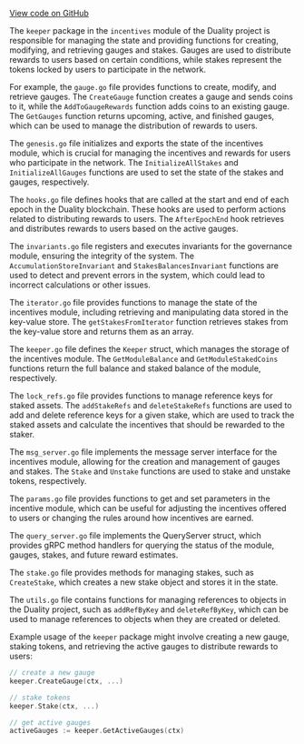 [View code on GitHub](https://github.com/duality-labs/duality/utodoc/docs/json/x/incentives/keeper)

The `keeper` package in the `incentives` module of the Duality project is responsible for managing the state and providing functions for creating, modifying, and retrieving gauges and stakes. Gauges are used to distribute rewards to users based on certain conditions, while stakes represent the tokens locked by users to participate in the network.

For example, the `gauge.go` file provides functions to create, modify, and retrieve gauges. The `CreateGauge` function creates a gauge and sends coins to it, while the `AddToGaugeRewards` function adds coins to an existing gauge. The `GetGauges` function returns upcoming, active, and finished gauges, which can be used to manage the distribution of rewards to users.

The `genesis.go` file initializes and exports the state of the incentives module, which is crucial for managing the incentives and rewards for users who participate in the network. The `InitializeAllStakes` and `InitializeAllGauges` functions are used to set the state of the stakes and gauges, respectively.

The `hooks.go` file defines hooks that are called at the start and end of each epoch in the Duality blockchain. These hooks are used to perform actions related to distributing rewards to users. The `AfterEpochEnd` hook retrieves and distributes rewards to users based on the active gauges.

The `invariants.go` file registers and executes invariants for the governance module, ensuring the integrity of the system. The `AccumulationStoreInvariant` and `StakesBalancesInvariant` functions are used to detect and prevent errors in the system, which could lead to incorrect calculations or other issues.

The `iterator.go` file provides functions to manage the state of the incentives module, including retrieving and manipulating data stored in the key-value store. The `getStakesFromIterator` function retrieves stakes from the key-value store and returns them as an array.

The `keeper.go` file defines the `Keeper` struct, which manages the storage of the incentives module. The `GetModuleBalance` and `GetModuleStakedCoins` functions return the full balance and staked balance of the module, respectively.

The `lock_refs.go` file provides functions to manage reference keys for staked assets. The `addStakeRefs` and `deleteStakeRefs` functions are used to add and delete reference keys for a given stake, which are used to track the staked assets and calculate the incentives that should be rewarded to the staker.

The `msg_server.go` file implements the message server interface for the incentives module, allowing for the creation and management of gauges and stakes. The `Stake` and `Unstake` functions are used to stake and unstake tokens, respectively.

The `params.go` file provides functions to get and set parameters in the incentive module, which can be useful for adjusting the incentives offered to users or changing the rules around how incentives are earned.

The `query_server.go` file implements the QueryServer struct, which provides gRPC method handlers for querying the status of the module, gauges, stakes, and future reward estimates.

The `stake.go` file provides methods for managing stakes, such as `CreateStake`, which creates a new stake object and stores it in the state.

The `utils.go` file contains functions for managing references to objects in the Duality project, such as `addRefByKey` and `deleteRefByKey`, which can be used to manage references to objects when they are created or deleted.

Example usage of the `keeper` package might involve creating a new gauge, staking tokens, and retrieving the active gauges to distribute rewards to users:

```go
// create a new gauge
keeper.CreateGauge(ctx, ...)

// stake tokens
keeper.Stake(ctx, ...)

// get active gauges
activeGauges := keeper.GetActiveGauges(ctx)
```
